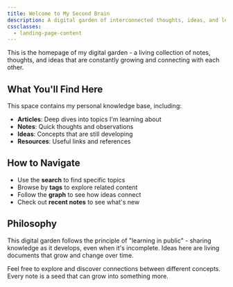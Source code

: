 ```yaml
---
title: Welcome to My Second Brain
description: A digital garden of interconnected thoughts, ideas, and learnings that grow and evolve over time.
cssclasses:
  - landing-page-content
---
```


This is the homepage of my digital garden - a living collection of notes, thoughts, and ideas that are constantly growing and connecting with each other.

## What You'll Find Here

This space contains my personal knowledge base, including:

- **Articles**: Deep dives into topics I'm learning about
- **Notes**: Quick thoughts and observations
- **Ideas**: Concepts that are still developing
- **Resources**: Useful links and references

## How to Navigate

- Use the **search** to find specific topics
- Browse by **tags** to explore related content
- Follow the **graph** to see how ideas connect
- Check out **recent notes** to see what's new

## Philosophy

This digital garden follows the principle of "learning in public" - sharing knowledge as it develops, even when it's incomplete. Ideas here are living documents that grow and change over time.

Feel free to explore and discover connections between different concepts. Every note is a seed that can grow into something more.